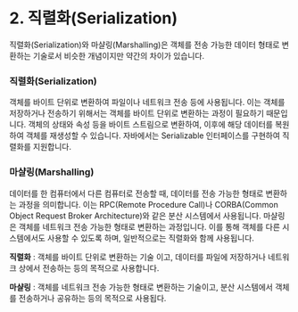 # 2. 직렬화(Serialization)

직렬화(Serialization)와 마샬링(Marshalling)은 객체를 전송 가능한 데이터 형태로 변환하는 기술로서 비슷한 개념이지만 약간의 차이가 있습니다.

### 직렬화(Serialization)

객체를 바이트 단위로 변환하여 파일이나 네트워크 전송 등에 사용됩니다. 이는 객체를 저장하거나 전송하기 위해서는 객체를 바이트 단위로 변환하는 과정이 필요하기 때문입니다. 객체의 상태와 속성 등을 바이트 스트림으로 변환하여, 이후에 해당 데이터를 복원하여 객체를 재생성할 수 있습니다. 자바에서는 Serializable 인터페이스를 구현하여 직렬화를 지원합니다.

### 마샬링(Marshalling)

&#x20;데이터를 한 컴퓨터에서 다른 컴퓨터로 전송할 때, 데이터를 전송 가능한 형태로 변환하는 과정을 의미합니다. 이는 RPC(Remote Procedure Call)나 CORBA(Common Object Request Broker Architecture)와 같은 분산 시스템에서 사용됩니다. 마샬링은 객체를 네트워크 전송 가능한 형태로 변환하는 과정입니다. 이를 통해 객체를 다른 시스템에서도 사용할 수 있도록 하며, 일반적으로는 직렬화와 함께 사용됩니다.

**직렬화** : 객체를 바이트 단위로 변환하는 기술 이고, 데이터를 파일에 저장하거나 네트워크 상에서 전송하는 등의 목적으로 사용합니다.

**마샬링** : 객체를 네트워크 전송 가능한 형태로 변환하는 기술이고, 분산 시스템에서 객체를 전송하거나 공유하는 등의 목적으로 사용됩다.
